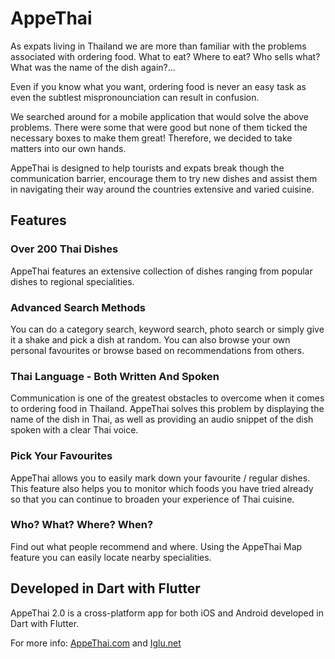 # AppeThai

As expats living in Thailand we are more than familiar with the problems associated with ordering food. What to eat? Where to eat? Who sells what? What was the name of the dish again?…

Even if you know what you want, ordering food is never an easy task as even the subtlest mispronounciation can result in confusion.

We searched around for a mobile application that would solve the above problems. There were some that were good but none of them ticked the necessary boxes to make them great! Therefore, we decided to take matters into our own hands.

AppeThai is designed to help tourists and expats break though the communication barrier, encourage them to try new dishes and assist them in navigating their way around the countries extensive and varied cuisine.

## Features

### Over 200 Thai Dishes
AppeThai features an extensive collection of dishes ranging from popular dishes to regional specialities.

### Advanced Search Methods
You can do a category search, keyword search, photo search or simply give it a shake and pick a dish at random. You can also browse your own personal favourites or browse based on recommendations from others.

### Thai Language - Both Written And Spoken
Communication is one of the greatest obstacles to overcome when it comes to ordering food in Thailand. AppeThai solves this problem by displaying the name of the dish in Thai, as well as providing an audio snippet of the dish spoken with a clear Thai voice.

### Pick Your Favourites
AppeThai allows you to easily mark down your favourite / regular dishes. This feature also helps you to monitor which foods you have tried already so that you can continue to broaden your experience of Thai cuisine.

### Who? What? Where? When?
Find out what people recommend and where. Using the AppeThai Map feature you can easily locate nearby specialities.

## Developed in Dart with Flutter
AppeThai 2.0 is a cross-platform app for both iOS and Android developed in Dart with Flutter.

For more info: [AppeThai.com](https://appethai.com/) and [Iglu.net](https://iglu.net)